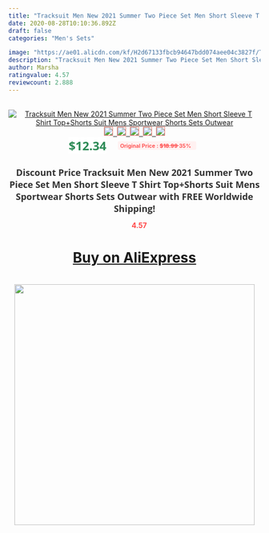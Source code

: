 ```yaml
---
title: "Tracksuit Men New 2021 Summer Two Piece Set Men Short Sleeve T Shirt Top+Shorts Suit Mens Sportwear Shorts Sets Outwear"
date: 2020-08-28T10:10:36.892Z
draft: false
categories: "Men's Sets"

image: "https://ae01.alicdn.com/kf/H2d67133fbcb94647bdd074aee04c3827f/Tracksuit-Men-New-2021-Summer-Two-Piece-Set-Men-Short-Sleeve-T-Shirt-Top-Shorts-Suit.jpg"
description: "Tracksuit Men New 2021 Summer Two Piece Set Men Short Sleeve T Shirt Top+Shorts Suit Mens Sportwear Shorts Sets Outwear"
author: Marsha
ratingvalue: 4.57
reviewcount: 2.888
---
```

<br>
<div style="text-align: center;">
<a href="https://s.click.aliexpress.com/e/_AbIf7R" target="_blank" rel="nofollow noopener noreferrer"><img alt="Tracksuit Men New 2021 Summer Two Piece Set Men Short Sleeve T Shirt Top+Shorts Suit Mens Sportwear Shorts Sets Outwear" class="magnifier-image" src="https://ae01.alicdn.com/kf/H2d67133fbcb94647bdd074aee04c3827f/Tracksuit-Men-New-2021-Summer-Two-Piece-Set-Men-Short-Sleeve-T-Shirt-Top-Shorts-Suit.jpg_640x640.jpg">
<br>
<img style="border:1px solid salmon" src="https://ae01.alicdn.com/kf/H2d67133fbcb94647bdd074aee04c3827f/Tracksuit-Men-New-2021-Summer-Two-Piece-Set-Men-Short-Sleeve-T-Shirt-Top-Shorts-Suit.jpg_120x120.jpg">&nbsp;&nbsp;<img style="border:1px solid salmon" src="https://ae01.alicdn.com/kf/H62aca7af26fe4e36bd814a0a81a16543W/Tracksuit-Men-New-2021-Summer-Two-Piece-Set-Men-Short-Sleeve-T-Shirt-Top-Shorts-Suit.jpg_120x120.jpg">&nbsp;&nbsp;<img style="border:1px solid salmon" src="https://ae01.alicdn.com/kf/H84ae2876b83845bea2f231ade0632a86a/Tracksuit-Men-New-2021-Summer-Two-Piece-Set-Men-Short-Sleeve-T-Shirt-Top-Shorts-Suit.jpg_120x120.jpg">&nbsp;&nbsp;<img style="border:1px solid salmon" src="https://ae01.alicdn.com/kf/He54ebab7dd9a4d10b86570ec7073dd03q/Tracksuit-Men-New-2021-Summer-Two-Piece-Set-Men-Short-Sleeve-T-Shirt-Top-Shorts-Suit.jpg_120x120.jpg">&nbsp;&nbsp;<img style="border:1px solid salmon" src="https://ae01.alicdn.com/kf/H4ede89961bf74379908acf6bf0eda1dfZ/Tracksuit-Men-New-2021-Summer-Two-Piece-Set-Men-Short-Sleeve-T-Shirt-Top-Shorts-Suit.jpg_120x120.jpg"></a></div><br0>
<div style="text-align: center;"><span style="background-color: white; border: 0px; box-sizing: border-box; color: seagreen; display: inline-block; font-family: &quot;open sans&quot; , &quot;arial&quot; , &quot;helvetica&quot; , sans-serif , &quot;heiti&quot;; font-size: 24px; font-stretch: inherit; font-weight: 700; line-height: inherit; margin: 0px 10px 0px 0px; padding: 0px; vertical-align: middle;">$12.34 </span>
<span style="background: rgb(255 , 241 , 241); border-radius: 3px; border: 0px; box-sizing: border-box; color: #ff4747; display: inline-block; font-family: inherit; font-size: 12px; font-stretch: inherit; font-style: inherit; font-variant: inherit; font-weight: 600; line-height: inherit; margin: 0px; padding: 2px 5px; transform: scale(0.9); vertical-align: middle;">Original Price : <b style="text-decoration: line-through;">$18.99 </b> 35%&nbsp;&nbsp;</span></div>
<h1 style="color: #333333; display: inline-block; font-family: &quot;open sans&quot; , &quot;arial&quot; , &quot;helvetica&quot; , sans-serif , &quot;heiti&quot;; font-size: 18px; font-stretch: inherit; font-weight: 700; text-align: center;">Discount Price Tracksuit Men New 2021 Summer Two Piece Set Men Short Sleeve T Shirt Top+Shorts Suit Mens Sportwear Shorts Sets Outwear with FREE Worldwide Shipping!</h1>
<div style="color: #ff4747; text-align: center;">
<img src="https://4.bp.blogspot.com/-M0ZcTcb-5uY/XleCXlxnR4I/AAAAAAAAAEc/OrjgMkXV1oMQFaCRZj5HQwOCBcu3w1FegCPcBGAYYCw/s1600/star.png" style="height: 15px;">&nbsp;<b>4.57</b></div>
<div class="button_cont" align="center"><a class="buynow_a" href="https://s.click.aliexpress.com/e/_AbIf7R" target="_blank" rel="nofollow noopener noreferrer"><H1>Buy on AliExpress</H1></a></div><br>
<div class="separator" style="clear: both; text-align: center;">
<img src="https://lh3.googleusercontent.com/-pTy5HemUv9M/XlePHvY0dAI/AAAAAAAAAE4/0nX5iRUoIWY8eMW9Dpxeirr157OZliDIgCLcBGAsYHQ/s1600/badge.gif" width="480">
</div>
